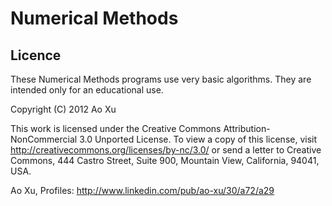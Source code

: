 # Numerical Methods

## Licence

These Numerical Methods programs use very basic algorithms. They are intended only for an educational use.

Copyright (C) 2012  Ao Xu
    
This work is licensed under the Creative Commons Attribution-NonCommercial 3.0 Unported License. To view a copy of this license, visit http://creativecommons.org/licenses/by-nc/3.0/ or send a letter to Creative Commons, 444 Castro Street, Suite 900, Mountain View, California, 94041, USA.

Ao Xu, Profiles: <http://www.linkedin.com/pub/ao-xu/30/a72/a29>